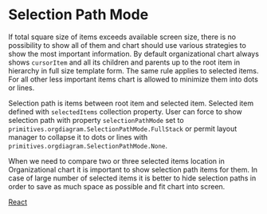 # Selection Path Mode
If total square size of items exceeds available screen size, there is no possibility to show all of them and chart should use various strategies to show the most important information. By default organizational chart always shows `cursorItem` and all its children and parents up to the root item in hierarchy in full size template form. The same rule applies to selected items. For all other less important items chart is allowed to minimize them into dots or lines.

Selection path is items between root item and selected item. Selected item defined with `selectedItems` collection property. User can force to show selection path with property `selectionPathMode` set to `primitives.orgdiagram.SelectionPathMode.FullStack` or permit layout manager to collapse it to dots or lines with `primitives.orgdiagram.SelectionPathMode.None`.

When we need to compare two or three selected items location in Organizational chart it is important to show selection path items for them. In case of large number of selected items it is better to hide selection paths in order to save as much space as possible and fit chart into screen.

[React](../src/Samples/SelectionPathMode.js)

